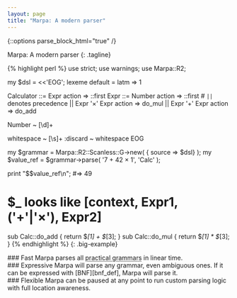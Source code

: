 ```yaml
---
layout: page
title: "Marpa: A modern parser"
---
```

{::options parse_block_html="true" /}

Marpa: A modern parser
{: .tagline}

{% highlight perl %}
use strict;
use warnings;
use Marpa::R2;

my $dsl = <<'EOG';
lexeme default = latm => 1

Calculator ::= Expr action => ::first
Expr ::= Number action => ::first
      # `||` denotes precedence
      || Expr '×' Expr action => do_mul
      || Expr '+' Expr action => do_add

Number ~ [\d]+

whitespace ~ [\s]+
:discard ~ whitespace
EOG

my $grammar = Marpa::R2::Scanless::G->new( { source => \$dsl} );
my $value_ref = $grammar->parse( \'7 + 42 × 1', 'Calc' );

print "$$value_ref\n";
#=> 49

# $_ looks like [context, Expr1, ('+'|'×'), Expr2]
sub Calc::do_add { return $_[1] + $_[3]; }
sub Calc::do_mul { return $_[1] * $_[3]; }
{% endhighlight %} {: .big-example}


<div class="features">
  <div class="third">
### Fast
Marpa parses all <abbr title="grammars parsable by regexes, LALR, or recursive descent">practical grammars</abbr> in linear time.
  </div>
  <div class="third">
### Expressive
Marpa will parse any grammar, even ambiguous ones. If it can be expressed with
[BNF][bnf_def], Marpa will parse it.
  </div>
  <div class="third">
### Flexible
Marpa can be paused at any point to run custom parsing logic with full location awareness.
  </div>
</div>


[bnf_def]: http://en.wikipedia.org/wiki/Backus%E2%80%93Naur_Form
